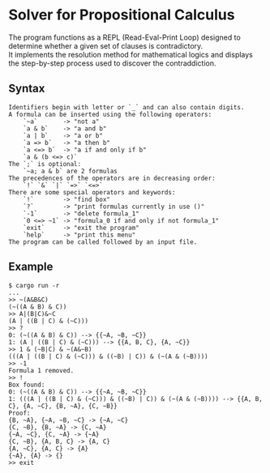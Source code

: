 # Solver for Propositional Calculus
The program functions as a REPL (Read-Eval-Print Loop) designed to determine
whether a given set of clauses is contradictory.  
It implements the resolution method for mathematical logics and displays the
step-by-step process used to discover the contraddiction.

## Syntax
```
Identifiers begin with letter or `_` and can also contain digits.
A formula can be inserted using the following operators:
    `~a`       -> "not a"
    `a & b`    -> "a and b"
    `a | b`    -> "a or b"
    `a => b`   -> "a then b"
    `a <=> b`  -> "a if and only if b"
    `a & (b <=> c)`
The `;` is optional:
    `~a; a & b` are 2 formulas
The precedences of the operators are in decreasing order:
    `!` `&` `|` `=>` `<=>`
There are some special operators and keywords:
    `!`        -> "find box"
    `?`        -> "print formulas currently in use ()"
    `-1`       -> "delete formula_1"
    `0 <=> ~1` -> "formula_0 if and only if not formula_1"
    `exit`     -> "exit the program"
    `help`     -> "print this menu"
The program can be called followed by an input file.
```

## Example
```
$ cargo run -r
...
>> ~(A&B&C)
(~((A & B) & C))
>> A|(B|C)&~C
(A | ((B | C) & (~C)))
>> ?
0: (~((A & B) & C)) --> {{~A, ~B, ~C}}
1: (A | ((B | C) & (~C))) --> {{A, B, C}, {A, ~C}}
>> 1 & (~B|C) & ~(A&~B)
(((A | ((B | C) & (~C))) & ((~B) | C)) & (~(A & (~B))))
>> -1
Formula 1 removed.
>> !
Box found:
0: (~((A & B) & C)) --> {{~A, ~B, ~C}}
1: (((A | ((B | C) & (~C))) & ((~B) | C)) & (~(A & (~B)))) --> {{A, B, C}, {A, ~C}, {B, ~A}, {C, ~B}}
Proof:
{B, ~A}, {~A, ~B, ~C} -> {~A, ~C}
{C, ~B}, {B, ~A} -> {C, ~A}
{~A, ~C}, {C, ~A} -> {~A}
{C, ~B}, {A, B, C} -> {A, C}
{A, ~C}, {A, C} -> {A}
{~A}, {A} -> {}
>> exit
```
